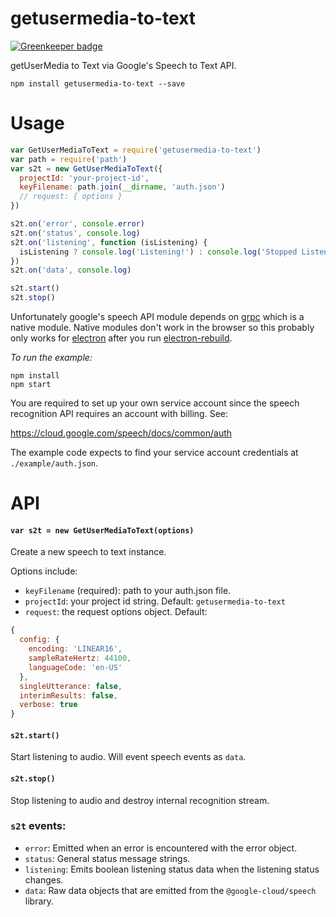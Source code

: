 # getusermedia-to-text

[![Greenkeeper badge](https://badges.greenkeeper.io/bcomnes/getusermedia-to-text.svg)](https://greenkeeper.io/)

getUserMedia to Text via Google's Speech to Text API.

```
npm install getusermedia-to-text --save
```


# Usage

```js
var GetUserMediaToText = require('getusermedia-to-text')
var path = require('path')
var s2t = new GetUserMediaToText({
  projectId: 'your-project-id',
  keyFilename: path.join(__dirname, 'auth.json')
  // request: { options }
})

s2t.on('error', console.error)
s2t.on('status', console.log)
s2t.on('listening', function (isListening) {
  isListening ? console.log('Listening!') : console.log('Stopped Listening!')
})
s2t.on('data', console.log)

s2t.start()
s2t.stop()
```

Unfortunately google's speech API module depends on [grpc](https://github.com/grpc/grpc) which is a native module.  Native modules don't work in the browser so this probably only works for [electron](https://electron.atom.io) after you run [electron-rebuild](https://github.com/electron/electron-rebuild).

*To run the example:*

```
npm install
npm start
```

You are required to set up your own service account since the speech recognition API requires an account with billing. See:

https://cloud.google.com/speech/docs/common/auth

The example code expects to find your service account credentials at `./example/auth.json`.

# API

#### `var s2t = new GetUserMediaToText(options)`

Create a new speech to text instance.

Options include:

- `keyFilename` (required): path to your auth.json file.
- `projectId`: your project id string. Default: `getusermedia-to-text`
- `request`: the request options object.  Default:

```js
{
  config: {
    encoding: 'LINEAR16',
    sampleRateHertz: 44100,
    languageCode: 'en-US'
  },
  singleUtterance: false,
  interimResults: false,
  verbose: true
}
```

#### `s2t.start()`

Start listening to audio.  Will event speech events as `data`.

#### `s2t.stop()`

Stop listening to audio and destroy internal recognition stream.

### `s2t` events:

- `error`: Emitted when an error is encountered with the error object.
- `status`: General status message strings.
- `listening`: Emits boolean listening status data when the listening status changes.
- `data`: Raw data objects that are emitted from the  `@google-cloud/speech` library.
